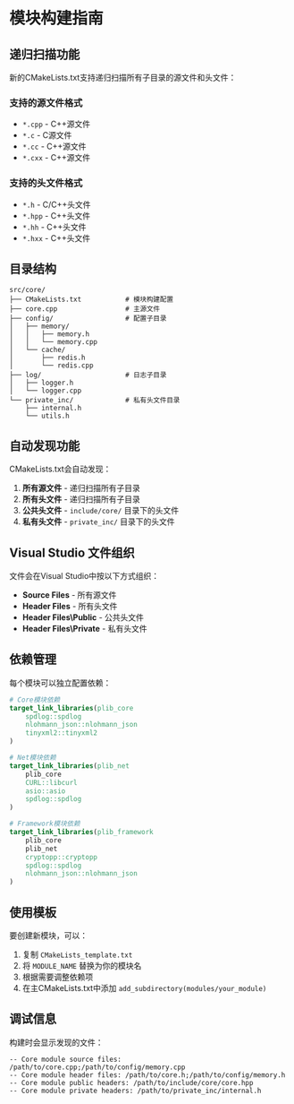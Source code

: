 # 模块构建指南

## 递归扫描功能

新的CMakeLists.txt支持递归扫描所有子目录的源文件和头文件：

### 支持的源文件格式
- `*.cpp` - C++源文件
- `*.c` - C源文件  
- `*.cc` - C++源文件
- `*.cxx` - C++源文件

### 支持的头文件格式
- `*.h` - C/C++头文件
- `*.hpp` - C++头文件
- `*.hh` - C++头文件
- `*.hxx` - C++头文件

## 目录结构

```
src/core/
├── CMakeLists.txt           # 模块构建配置
├── core.cpp                 # 主源文件
├── config/                  # 配置子目录
│   ├── memory/
│   │   ├── memory.h
│   │   └── memory.cpp
│   └── cache/
│       ├── redis.h
│       └── redis.cpp
├── log/                     # 日志子目录
│   ├── logger.h
│   └── logger.cpp
└── private_inc/             # 私有头文件目录
    ├── internal.h
    └── utils.h
```

## 自动发现功能

CMakeLists.txt会自动发现：

1. **所有源文件** - 递归扫描所有子目录
2. **所有头文件** - 递归扫描所有子目录
3. **公共头文件** - `include/core/` 目录下的头文件
4. **私有头文件** - `private_inc/` 目录下的头文件

## Visual Studio 文件组织

文件会在Visual Studio中按以下方式组织：

- **Source Files** - 所有源文件
- **Header Files** - 所有头文件
- **Header Files\Public** - 公共头文件
- **Header Files\Private** - 私有头文件

## 依赖管理

每个模块可以独立配置依赖：

```cmake
# Core模块依赖
target_link_libraries(plib_core
    spdlog::spdlog
    nlohmann_json::nlohmann_json
    tinyxml2::tinyxml2
)

# Net模块依赖
target_link_libraries(plib_net
    plib_core
    CURL::libcurl
    asio::asio
    spdlog::spdlog
)

# Framework模块依赖
target_link_libraries(plib_framework
    plib_core
    plib_net
    cryptopp::cryptopp
    spdlog::spdlog
    nlohmann_json::nlohmann_json
)
```

## 使用模板

要创建新模块，可以：

1. 复制 `CMakeLists_template.txt`
2. 将 `MODULE_NAME` 替换为你的模块名
3. 根据需要调整依赖项
4. 在主CMakeLists.txt中添加 `add_subdirectory(modules/your_module)`

## 调试信息

构建时会显示发现的文件：

```
-- Core module source files: /path/to/core.cpp;/path/to/config/memory.cpp
-- Core module header files: /path/to/core.h;/path/to/config/memory.h
-- Core module public headers: /path/to/include/core/core.hpp
-- Core module private headers: /path/to/private_inc/internal.h
``` 